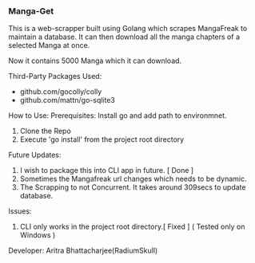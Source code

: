 <h3> Manga-Get </h3>

This is a web-scrapper built using Golang which scrapes MangaFreak to maintain a database. It can then download all the manga chapters of a selected Manga at once.

Now it contains 5000 Manga which it can download.

Third-Party Packages Used:
<ul>
<li> github.com/gocolly/colly
<li> github.com/mattn/go-sqlite3
</ul>

How to Use:
Prerequisites: Install go and add path to environmnet.
1. Clone the Repo
2. Execute 'go install' from the project root directory


Future Updates:
1. I wish to package this into CLI app in future. [ Done ]
2. Sometimes the Mangafreak url changes which needs to be dynamic.
3. The Scrapping to not Concurrent. It takes around 309secs to update database.

Issues:
1. CLI only works in the project root directory.[ Fixed ] ( Tested only on Windows )

Developer: Aritra Bhattacharjee(RadiumSkull)
